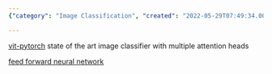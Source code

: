 ```yaml
---
{"category": "Image Classification", "created": "2022-05-29T07:49:34.000Z", "date": "2022-05-29 07:49:34", "description": "This article discusses image and cloth classification using advanced models such as vit-pytorch and a feed forward neural network. The vit-pytorch model employs multiple attention heads for efficient image classification, while the feed forward neural network is specifically designed for cloth classification. Both models can be found on their respective GitHub repositories.", "modified": "2022-09-17T11:39:30.114Z", "tags": ["cloth classification", "image classification", "stub"], "title": "Image classification, cloth Classification"}

---
```


[vit-pytorch](https://github.com/lucidrains/vit-pytorch) state of the art image classifier with multiple attention heads

[feed forward neural network](https://github.com/arnab39/Cloth_Classification_DeepLearning)
